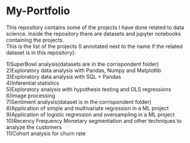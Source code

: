 # My-Portfolio
This repository contains some of the projects I have done related to data science. Inside the repository there are datasets and jupyter notebooks containing the projects.\
This is the list of the projects (I annotated next to the name if the related dataset is in this repository):

1)SuperBowl analysis(datasets are in the corrispondent folder)\
2)Exploratory data analysis with Pandas, Numpy and Matplotlib\
3)Exploratory data analysis with SQL + Pandas\
4)Inferential statistics\
5)Exploratory analysis with hypothesis testing and OLS regressions\
6)Image processing\
7)Sentiment analysis(dataset is in the corrispondent folder)\
8)Application of simple and multivariate regression in a ML project\
9)Application of logistic regression and oversampling in a ML project\
10)Recency Frequency Monetary segmentation and other techniques to analyze the customers\
11)Cohort analysis for churn rate
